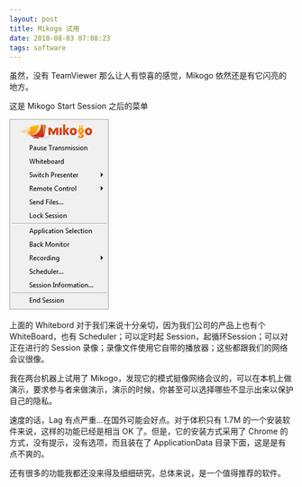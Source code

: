 ```yaml
---
layout: post
title: Mikogo 试用
date: 2010-08-03 07:08:23
tags: software
---
```


虽然，没有 TeamViewer 那么让人有惊喜的感觉，Mikogo 依然还是有它闪亮的地方。

这是 Mikogo Start Session 之后的菜单

![](/images/posts/mikogo_menu.png)

上面的 Whitebord 对于我们来说十分亲切，因为我们公司的产品上也有个 WhiteBoard，也有 Scheduler；可以定时起 Session，起循环Session；可以对正在进行的 Session 录像；录像文件使用它自带的播放器；这些都跟我们的网络会议很像。

我在两台机器上试用了 Mikogo，发现它的模式挺像网络会议的，可以在本机上做演示，要求参与者来做演示，演示的时候，你甚至可以选择哪些不显示出来以保护自己的隐私。

速度的话，Lag 有点严重...在国外可能会好点。对于体积只有 1.7M 的一个安装软件来说，这样的功能已经是相当 OK 了。但是，它的安装方式采用了 Chrome 的方式，没有提示，没有选项，而且装在了 ApplicationData 目录下面，这是是有点不爽的。

还有很多的功能我都还没来得及细细研究，总体来说，是一个值得推荐的软件。